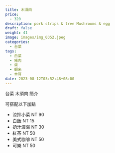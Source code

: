 ```yaml
---
title: 木須肉
price:
  - 320
description: pork strips & tree Mushrooms & egg
draft: false
weight: 41
image: images/img_0352.jpeg
categories:
  - 台菜
tags:
  - 白菜
  - 豬肉
  - 蛋
  - 蝦米
  - 木耳
date: 2023-08-12T03:52:48+08:00
---
```


台菜 木須肉 簡介

可搭配以下加點

- 涼拌小菜  NT 90
- 白飯 NT 15
- 奶汁濃湯 NT 30
- 紅茶  NT 50
- 美式咖啡 NT 50
- 可樂 NT 50
